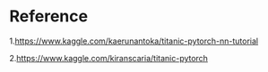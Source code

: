 # Reference

1.https://www.kaggle.com/kaerunantoka/titanic-pytorch-nn-tutorial

2.https://www.kaggle.com/kiranscaria/titanic-pytorch